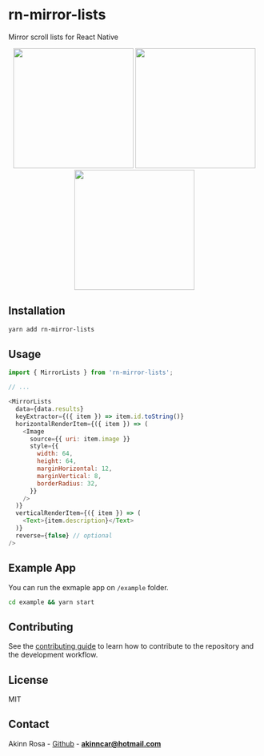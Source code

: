 # rn-mirror-lists

Mirror scroll lists for React Native

<p align="center">
  <img src="assets/example1.gif" width="240"/>
  <img src="assets/example2.gif" width="240"/>
  <img src="assets/example3.gif" width="240"/>
</p>

## Installation

```sh
yarn add rn-mirror-lists
```

## Usage

```js
import { MirrorLists } from 'rn-mirror-lists';

// ...

<MirrorLists
  data={data.results}
  keyExtractor={({ item }) => item.id.toString()}
  horizontalRenderItem={({ item }) => (
    <Image
      source={{ uri: item.image }}
      style={{
        width: 64,
        height: 64,
        marginHorizontal: 12,
        marginVertical: 8,
        borderRadius: 32,
      }}
    />
  )}
  verticalRenderItem={({ item }) => (
    <Text>{item.description}</Text>
  )}
  reverse={false} // optional
/>
```

## Example App

You can run the exmaple app on `/example` folder.

```sh
cd example && yarn start
```

## Contributing

See the [contributing guide](CONTRIBUTING.md) to learn how to contribute to the repository and the development workflow.

## License

MIT

## Contact

Akinn Rosa - [Github](https://github.com/akinncar) - **[akinncar@hotmail.com](mailto:akinncar@hotmail.com)**
